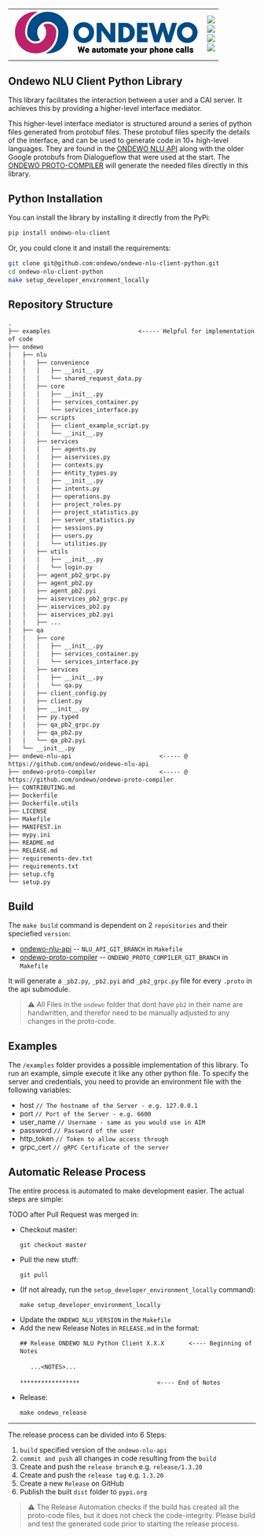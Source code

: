 <table align="center">
  <tr>
    <td>
      <a href="https://ondewo.com/en/products/natural-language-understanding/">
        <img style="width: 40vw" src="https://raw.githubusercontent.com/ondewo/ondewo-logos/master/ondewo_we_automate_your_phone_calls.png"/>
      </a>
    </td>
    <td>
      <a href="https://www.linkedin.com/company/ondewo "><img height="35px" src="https://cdn-icons-png.flaticon.com/512/3536/3536505.png"></a>
      <br><a href="https://www.facebook.com/ondewo"><img height="35px" src="https://cdn-icons-png.flaticon.com/512/733/733547.png"></a>
      <br><a href="https://twitter.com/ondewo"><img height="35px" src="https://cdn-icons-png.flaticon.com/512/733/733579.png"> </a>
      <br><a href="https://www.instagram.com/ondewo.ai/"><img height="35px" src="https://cdn-icons-png.flaticon.com/512/174/174855.png"></a>
    </td>
  </tr>
</table>

## Ondewo NLU Client Python Library

This library facilitates the interaction between a user and a CAI server. It achieves this by providing a higher-level interface mediator.

This higher-level interface mediator is structured around a series of python files generated from protobuf files. These protobuf files specify the details of the interface, and can be used to generate code in 10+ high-level languages. They are found in the [ONDEWO NLU API](https://github.com/ondewo/ondewo-nlu-api) along with the older Google protobufs from Dialogueflow that were used at the start. The [ONDEWO PROTO-COMPILER](https://github.com/ondewo/ondewo-proto-compiler) will generate the needed files directly in this library.

## Python Installation
You can install the library by installing it directly from the PyPi:
```bash
pip install ondewo-nlu-client
```

Or, you could clone it and install the requirements:
```bash
git clone git@github.com:ondewo/ondewo-nlu-client-python.git
cd ondewo-nlu-client-python
make setup_developer_environment_locally
```
## Repository Structure

```
.
├── examples                         <----- Helpful for implementation of code
├── ondewo
│   ├── nlu
│   │   ├── convenience
│   │   │   ├── __init__.py
│   │   │   └── shared_request_data.py
│   │   ├── core
│   │   │   ├── __init__.py
│   │   │   ├── services_container.py
│   │   │   └── services_interface.py
│   │   ├── scripts
│   │   │   ├── client_example_script.py
│   │   │   └── __init__.py
│   │   ├── services
│   │   │   ├── agents.py
│   │   │   ├── aiservices.py
│   │   │   ├── contexts.py
│   │   │   ├── entity_types.py
│   │   │   ├── __init__.py
│   │   │   ├── intents.py
│   │   │   ├── operations.py
│   │   │   ├── project_roles.py
│   │   │   ├── project_statistics.py
│   │   │   ├── server_statistics.py
│   │   │   ├── sessions.py
│   │   │   ├── users.py
│   │   │   └── utilities.py
│   │   ├── utils
│   │   │   ├── __init__.py
│   │   │   └── login.py
│   │   ├── agent_pb2_grpc.py
│   │   ├── agent_pb2.py
│   │   ├── agent_pb2.pyi
│   │   ├── aiservices_pb2_grpc.py
│   │   ├── aiservices_pb2.py
│   │   ├── aiservices_pb2.pyi
│   │   ├── ...
│   ├── qa
│   │   ├── core
│   │   │   ├── __init__.py
│   │   │   ├── services_container.py
│   │   │   └── services_interface.py
│   │   ├── services
│   │   │   ├── __init__.py
│   │   │   └── qa.py
│   │   ├── client_config.py
│   │   ├── client.py
│   │   ├── __init__.py
│   │   ├── py.typed
│   │   ├── qa_pb2_grpc.py
│   │   ├── qa_pb2.py
│   │   └── qa_pb2.pyi
│   └── __init__.py
├── ondewo-nlu-api                         <----- @ https://github.com/ondewo/ondewo-nlu-api
├── ondewo-proto-compiler                  <----- @ https://github.com/ondewo/ondewo-proto-compiler
├── CONTRIBUTING.md
├── Dockerfile
├── Dockerfile.utils
├── LICENSE
├── Makefile
├── MANIFEST.in
├── mypy.ini
├── README.md
├── RELEASE.md
├── requirements-dev.txt
├── requirements.txt
├── setup.cfg
└── setup.py
```
## Build

The `make build` command is dependent on 2 `repositories` and their speciefied `version`:
  - [ondewo-nlu-api](https://github.com/ondewo/ondewo-nlu-api) -- `NLU_API_GIT_BRANCH` in `Makefile`
  - [ondewo-proto-compiler](https://github.com/ondewo/ondewo-proto-compiler) -- `ONDEWO_PROTO_COMPILER_GIT_BRANCH` in `Makefile`

It will generate a `_pb2.py`, `_pb2.pyi` and `_pb2_grpc.py` file for every `.proto` in the api submodule.

> :warning: All Files in the `ondewo` folder that dont have `pb2` in their name are handwritten, and therefor need to be manually adjusted to any changes in the proto-code.

## Examples

The `/examples` folder provides a possible implementation of this library. To run an example, simple execute it like any other python file. To specify the server and credentials, you need to provide an environment file with the following variables:
- host         `// The hostname of the Server - e.g. 127.0.0.1`
- port         `// Port of the Server - e.g. 6600`
- user_name    `// Username - same as you would use in AIM`
- password     `// Password of the user`
- http_token   `// Token to allow access through`
- grpc_cert    `// gRPC Certificate of the server`

## Automatic Release Process

The entire process is automated to make development easier. The actual steps are simple:

TODO after Pull Request was merged in:

 - Checkout master:
   ```shell
   git checkout master
   ```
 - Pull the new stuff:
   ```shell
   git pull
   ```
 - (If not already, run the `setup_developer_environment_locally` command):
   ```shell
   make setup_developer_environment_locally
   ```
 - Update the `ONDEWO_NLU_VERSION` in the `Makefile`
 - Add the new Release Notes in `RELEASE.md` in the format:
   ```
   ## Release ONDEWO NLU Python Client X.X.X       <---- Beginning of Notes

      ...<NOTES>...

   *****************                      <---- End of Notes
   ```
 - Release:
   ```shell
   make ondewo_release
   ```

---
The release process can be divided into 6 Steps:

1. `build` specified version of the `ondewo-nlu-api`
2. `commit and push` all changes in code resulting from the `build`
3. Create and push the `release branch` e.g. `release/1.3.20`
4. Create and push the `release tag` e.g. `1.3.20`
5. Create a new `Release` on GitHub
6. Publish the built `dist` folder to `pypi.org`

> :warning:  The Release Automation checks if the build has created all the proto-code files, but it does not check the code-integrity. Please build and test the generated code prior to starting the release process.
